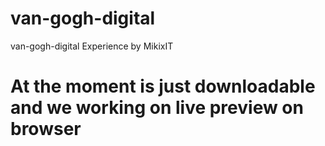 # van-gogh-digital
van-gogh-digital Experience by MikixIT
# At the moment is just downloadable and we working on live preview on browser

